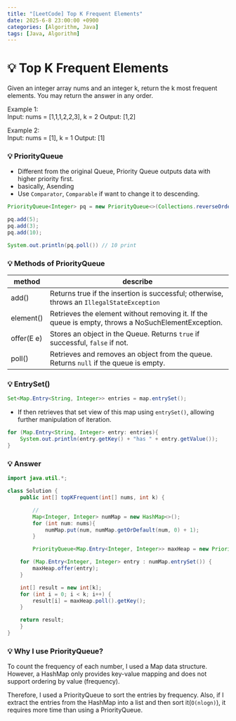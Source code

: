 ```yaml
---
title: "[LeetCode] Top K Frequent Elements"
date: 2025-6-8 23:00:00 +0900
categories: [Algorithm, Java]
tags: [Java, Algorithm]
---
```


# 💡 Top K Frequent Elements

Given an integer array nums and an integer k, return the k most frequent elements. You may return the answer in any order.

Example 1:  
Input: nums = [1,1,1,2,2,3], k = 2
Output: [1,2]

Example 2:  
Input: nums = [1], k = 1
Output: [1]

### 💡 PriorityQueue

- Different from the original Queue, Priority Queue outputs data with higher priority first.
- basically, Asending
- Use `Comparator`, `Comparable` if want to change it to descending.

```java
PriorityQueue<Integer> pq = new PriorityQueue<>(Collections.reverseOrder());

pq.add(5);
pq.add(3);
pq.add(10);

System.out.println(pq.poll()) // 10 print
```

### 💡 Methods of PriorityQueue

| method     | describe                                                                                           |
| ---------- | -------------------------------------------------------------------------------------------------- |
| add()      | Returns true if the insertion is successful; otherwise, throws an `IllegalStateException`          |
| element()  | Retrieves the element without removing it. If the queue is empty, throws a NoSuchElementException. |
| offer(E e) | Stores an object in the Queue. Returns `true` if successful, `false` if not.                       |
| poll()     | Retrieves and removes an object from the queue. Returns `null` if the queue is empty.              |

### 💡 EntrySet()

```java
Set<Map.Entry<String, Integer>> entries = map.entrySet();
```

- If then retrieves that set view of this map using `entrySet()`, allowing further manipulation of iteration.

```java
for (Map.Entry<String, Integer> entry: entries){
    System.out.println(entry.getKey() + "has " + entry.getValue());
}
```

### 💡 Answer

```java
import java.util.*;

class Solution {
    public int[] topKFrequent(int[] nums, int k) {

        //
        Map<Integer, Integer> numMap = new HashMap<>();
        for (int num: nums){
            numMap.put(num, numMap.getOrDefault(num, 0) + 1);
        }

        PriorityQueue<Map.Entry<Integer, Integer>> maxHeap = new PriorityQueue<>((a, b) -> b.getValue() - a.getValue());

    for (Map.Entry<Integer, Integer> entry : numMap.entrySet()) {
        maxHeap.offer(entry);
    }

    int[] result = new int[k];
    for (int i = 0; i < k; i++) {
        result[i] = maxHeap.poll().getKey();
    }

    return result;
    }
}
```

### 💡 Why I use PriorityQueue?

To count the frequency of each number, I used a Map data structure.
However, a HashMap only provides key-value mapping and does not support ordering by value (frequency).

Therefore, I used a PriorityQueue to sort the entries by frequency. Also, if I extract the entries from the HashMap into a list and then sort it(`O(nlogn)`), it requires more time than using a PriorityQueue.

